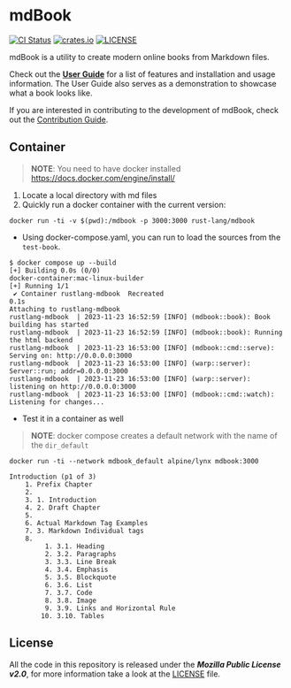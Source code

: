 # mdBook

[![CI Status](https://github.com/rust-lang/mdBook/actions/workflows/main.yml/badge.svg)](https://github.com/rust-lang/mdBook/actions/workflows/main.yml)
[![crates.io](https://img.shields.io/crates/v/mdbook.svg)](https://crates.io/crates/mdbook)
[![LICENSE](https://img.shields.io/github/license/rust-lang/mdBook.svg)](LICENSE)

mdBook is a utility to create modern online books from Markdown files.

Check out the **[User Guide]** for a list of features and installation and usage information.
The User Guide also serves as a demonstration to showcase what a book looks like.

If you are interested in contributing to the development of mdBook, check out the [Contribution Guide].

## Container

> **NOTE**: You need to have docker installed
> https://docs.docker.com/engine/install/

1. Locate a local directory with md files
2. Quickly run a docker container with the current version:

```console
docker run -ti -v $(pwd):/mdbook -p 3000:3000 rust-lang/mdbook
```

* Using docker-compose.yaml, you can run to load the sources from the `test-book`.

```console
$ docker compose up --build
[+] Building 0.0s (0/0)                                                                                                                                              docker-container:mac-linux-builder
[+] Running 1/1
 ✔ Container rustlang-mdbook  Recreated                                                                                                                                                            0.1s 
Attaching to rustlang-mdbook
rustlang-mdbook  | 2023-11-23 16:52:59 [INFO] (mdbook::book): Book building has started
rustlang-mdbook  | 2023-11-23 16:52:59 [INFO] (mdbook::book): Running the html backend
rustlang-mdbook  | 2023-11-23 16:53:00 [INFO] (mdbook::cmd::serve): Serving on: http://0.0.0.0:3000
rustlang-mdbook  | 2023-11-23 16:53:00 [INFO] (warp::server): Server::run; addr=0.0.0.0:3000
rustlang-mdbook  | 2023-11-23 16:53:00 [INFO] (warp::server): listening on http://0.0.0.0:3000
rustlang-mdbook  | 2023-11-23 16:53:00 [INFO] (mdbook::cmd::watch): Listening for changes...
```

* Test it in a container as well

> **NOTE**: docker compose creates a default network with the name of the `dir_default` 

```console
docker run -ti --network mdbook_default alpine/lynx mdbook:3000
                                                                                                                                                                                  
Introduction (p1 of 3)
    1. Prefix Chapter
    2.
    3. 1. Introduction
    4. 2. Draft Chapter
    5.
    6. Actual Markdown Tag Examples
    7. 3. Markdown Individual tags
    8.
         1. 3.1. Heading
         2. 3.2. Paragraphs
         3. 3.3. Line Break
         4. 3.4. Emphasis
         5. 3.5. Blockquote
         6. 3.6. List
         7. 3.7. Code
         8. 3.8. Image
         9. 3.9. Links and Horizontal Rule
        10. 3.10. Tables
```

## License

All the code in this repository is released under the ***Mozilla Public License v2.0***, for more information take a look at the [LICENSE] file.

[User Guide]: https://rust-lang.github.io/mdBook/
[contribution guide]: https://github.com/rust-lang/mdBook/blob/master/CONTRIBUTING.md
[LICENSE]: https://github.com/rust-lang/mdBook/blob/master/LICENSE
